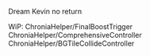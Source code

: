 Dream Kevin no return

WiP:
ChroniaHelper/FinalBoostTrigger
ChroniaHelper/ComprehensiveController
ChroniaHelper/BGTileCollideController